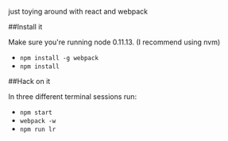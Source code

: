 just toying around with react and webpack

##Install it

Make sure you're running node 0.11.13. (I recommend using nvm)

 - `npm install -g webpack`
 - `npm install`

##Hack on it

In three different terminal sessions run:

 - `npm start`
 - `webpack -w`
 - `npm run lr`
